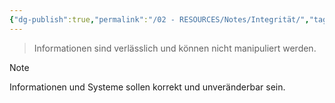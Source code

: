 ```yaml
---
{"dg-publish":true,"permalink":"/02 - RESOURCES/Notes/Integrität/","tags":["it-sicherheit"],"noteIcon":"","updated":"2025-02-11T16:05:03.000+01:00"}
---
```


> Informationen sind verlässlich und können nicht manipuliert werden.

> [!note] 
> Informationen und Systeme sollen korrekt und unveränderbar sein.

